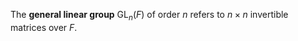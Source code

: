 The **general linear group** $\operatorname{GL}_n(F)$ of order $n$ refers to $n \times n$ invertible matrices over $F$.